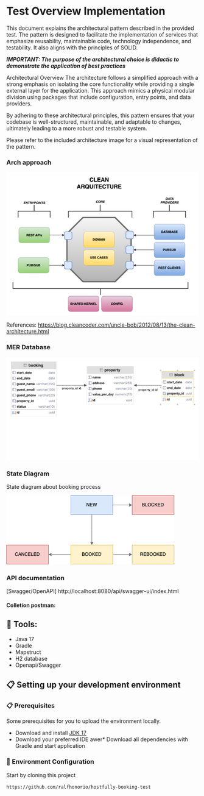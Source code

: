 
# Test Overview Implementation

This document explains the architectural pattern described in the provided test. The pattern is designed to facilitate the implementation of services that emphasize reusability, maintainable code, technology independence, and testability. It also aligns with the principles of SOLID.

***IMPORTANT: The purpose of the architectural choice is didactic to demonstrate the application of best practices***

Architectural Overview
The architecture follows a simplified approach with a strong emphasis on isolating the core functionality while providing a single external layer for the application. This approach mimics a physical modular division using packages that include configuration, entry points, and data providers.

By adhering to these architectural principles, this pattern ensures that your codebase is well-structured, maintainable, and adaptable to changes, ultimately leading to a more robust and testable system.

Please refer to the included architecture image for a visual representation of the pattern.

### Arch approach
![Architecture Image](./src/main/resources/static/img/arch.png)

References: https://blog.cleancoder.com/uncle-bob/2012/08/13/the-clean-architecture.html
### MER Database
![Datanase Image](./src/main/resources/static/img/mer.png)

### State Diagram
State diagram about booking process

![Datanase Image](./src/main/resources/static/img/state-diagram.png)

### API documentation
[Swagger/OpenAPI] http://localhost:8080/api/swagger-ui/index.html
#### Colletion postman: 
## 🔧 Tools:

* Java 17
* Gradle
* Mapstruct
* H2 database
* Openapi/Swagger

## 📋 Setting up your development environment

### 📋 Prerequisites

Some prerequisites for you to upload the environment locally.

* Download and install [JDK 17](https://adoptium.net/temurin/releases/)
* Download your preferred IDE
awer* Download all dependencies with Gradle and start application

### 🔧 Environment Configuration

Start by cloning this project

```
https://github.com/ralfhonorio/hostfully-booking-test


